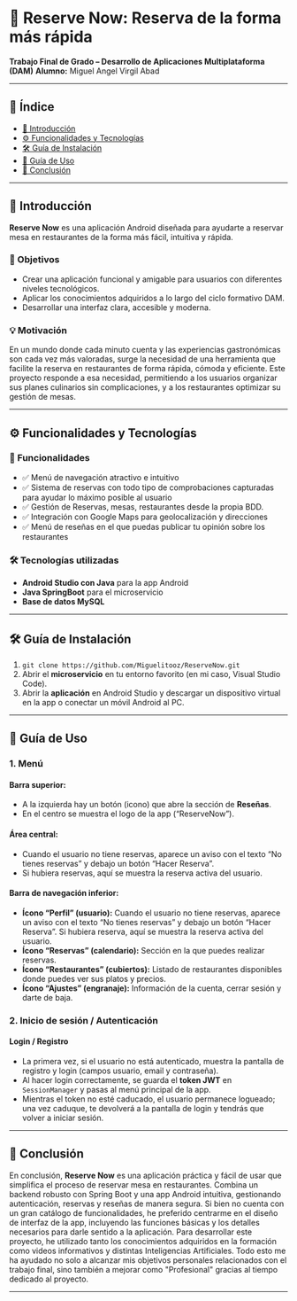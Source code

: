 # 🌟 Reserve Now: Reserva de la forma más rápida

**Trabajo Final de Grado – Desarrollo de Aplicaciones Multiplataforma (DAM)**
**Alumno:** Miguel Angel Virgil Abad

---

## 📌 Índice
- [📖 Introducción](#introduccion)
- [⚙️ Funcionalidades y Tecnologías](#funcionalidades-y-tecnologias)
- [🛠️ Guía de Instalación](#guia-de-instalacion)
- [🚀 Guía de Uso](#guia-de-uso)
- [🧾 Conclusión](#conclusion)

---

## 📖 Introducción
**Reserve Now** es una aplicación Android diseñada para ayudarte a reservar mesa en restaurantes de la forma más fácil, intuitiva y rápida.

### 🎯 Objetivos
- Crear una aplicación funcional y amigable para usuarios con diferentes niveles tecnológicos.
- Aplicar los conocimientos adquiridos a lo largo del ciclo formativo DAM.
- Desarrollar una interfaz clara, accesible y moderna.

### 💡 Motivación
En un mundo donde cada minuto cuenta y las experiencias gastronómicas son cada vez más valoradas, surge la necesidad de una herramienta que facilite la reserva en restaurantes de forma rápida, cómoda y eficiente. Este proyecto responde a esa necesidad, permitiendo a los usuarios organizar sus planes culinarios sin complicaciones, y a los restaurantes optimizar su gestión de mesas.

---

## ⚙️ Funcionalidades y Tecnologías

### 🧩 Funcionalidades
- ✅ Menú de navegación atractivo e intuitivo
- ✅ Sistema de reservas con todo tipo de comprobaciones capturadas para ayudar lo máximo posible al usuario
- ✅ Gestión de Reservas, mesas, restaurantes desde la propia BDD.
- ✅ Integración con Google Maps para geolocalización y direcciones
- ✅ Menú de reseñas en el que puedas publicar tu opinión sobre los restaurantes

### 🛠️ Tecnologías utilizadas
- **Android Studio con Java** para la app Android
- **Java SpringBoot** para el microservicio
- **Base de datos MySQL**

---

## 🛠️ Guía de Instalación
1. `git clone https://github.com/Miguelitooz/ReserveNow.git`
2. Abrir el **microservicio** en tu entorno favorito (en mi caso, Visual Studio Code).
3. Abrir la **aplicación** en Android Studio y descargar un dispositivo virtual en la app o conectar un móvil Android al PC.

---

## 🚀 Guía de Uso

### 1. Menú
#### Barra superior:
- A la izquierda hay un botón (icono) que abre la sección de **Reseñas**.
- En el centro se muestra el logo de la app (“ReserveNow”).

#### Área central:
- Cuando el usuario no tiene reservas, aparece un aviso con el texto “No tienes reservas” y debajo un botón “Hacer Reserva”.
- Si hubiera reservas, aquí se muestra la reserva activa del usuario.

#### Barra de navegación inferior:
- **Ícono “Perfil” (usuario):** Cuando el usuario no tiene reservas, aparece un aviso con el texto “No tienes reservas” y debajo un botón “Hacer Reserva”. Si hubiera reserva, aquí se muestra la reserva activa del usuario.
- **Ícono “Reservas” (calendario):** Sección en la que puedes realizar reservas.
- **Ícono “Restaurantes” (cubiertos):** Listado de restaurantes disponibles donde puedes ver sus platos y precios.
- **Ícono “Ajustes” (engranaje):** Información de la cuenta, cerrar sesión y darte de baja.

### 2. Inicio de sesión / Autenticación
#### Login / Registro
- La primera vez, si el usuario no está autenticado, muestra la pantalla de registro y login (campos usuario, email y contraseña).
- Al hacer login correctamente, se guarda el **token JWT** en `SessionManager` y pasas al menú principal de la app.
- Mientras el token no esté caducado, el usuario permanece logueado; una vez caduque, te devolverá a la pantalla de login y tendrás que volver a iniciar sesión.

---

## 🧾 Conclusión

En conclusión, **Reserve Now** es una aplicación práctica y fácil de usar que simplifica el proceso de reservar mesa en restaurantes. Combina un backend robusto con Spring Boot y una app Android intuitiva, gestionando autenticación, reservas y reseñas de manera segura. Si bien no cuenta con un gran catálogo de funcionalidades, he preferido centrarme en el diseño de interfaz de la app, incluyendo las funciones básicas y los detalles necesarios para darle sentido a la aplicación. Para desarrollar este proyecto, he utilizado tanto los conocimientos adquiridos en la formación como videos informativos y distintas Inteligencias Artificiales. Todo esto me ha ayudado no solo a alcanzar mis objetivos personales relacionados con el trabajo final, sino también a mejorar como "Profesional" gracias al tiempo dedicado al proyecto.

---

